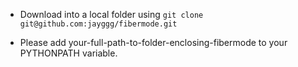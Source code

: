 



- Download into a local folder using  `git clone git@github.com:jayggg/fibermode.git`


- Please add your-full-path-to-folder-enclosing-fibermode to your
  PYTHONPATH variable.
